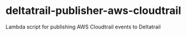 # deltatrail-publisher-aws-cloudtrail
Lambda script for publishing AWS Cloudtrail events to Deltatrail
